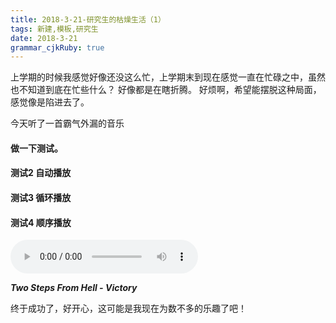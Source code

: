 ```yaml
---
title: 2018-3-21-研究生的枯燥生活（1） 
tags: 新建,模板,研究生
date: 2018-3-21
grammar_cjkRuby: true
---
```


上学期的时候我感觉好像还没这么忙，上学期末到现在感觉一直在忙碌之中，虽然也不知道到底在忙些什么？
好像都是在瞎折腾。
好烦啊，希望能摆脱这种局面，感觉像是陷进去了。

今天听了一首霸气外漏的音乐

 ####  做一下测试。
 ####  测试2 自动播放
 ####  测试3 循环播放
 ####  测试4 顺序播放
  
<audio controls="controls" height="100" width="100" >
  <source src="/audio/Two Steps From Hell - Victory.mp3" type="audio/mpeg">
  <source src="/audio/Jessie J,Jhene Aiko,Rixton - Sorry To Interrupt.mp3" type="audio/mpeg">
</audio>

 ***Two Steps From Hell - Victory***


终于成功了，好开心，这可能是我现在为数不多的乐趣了吧！


